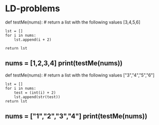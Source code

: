 # LD-problems
def testMe(nums):
    # return a list with the following values [3,4,5,6]
    
    lst = []
    for i in nums:
        lst.append(i + 2)
        
    return lst
    
nums = [1,2,3,4]
print(testMe(nums))
-------
def testMe(nums):
    # return a list with the following values ["3","4","5","6"]
    
    lst = []
    for i in nums:
        test = (int(i) + 2)
        lst.append(str(test))
    return lst
    
nums = ["1","2","3","4"]
print(testMe(nums))
--------

